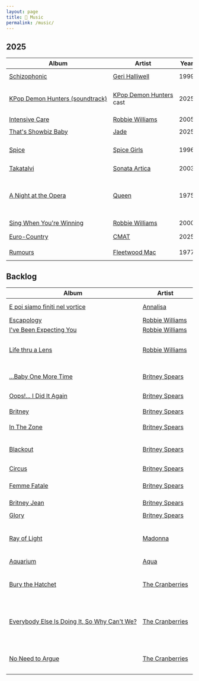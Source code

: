 ```yaml
---
layout: page
title: 🥁 Music
permalink: /music/
---
```


<style>
        a { white-space:nowrap; }
        .wrapper { margin-left: 5em;}
        .post-content { margin-left: 3em;}
</style>

## 2025

| Album | Artist | Year | Genre | When | Rating |
|-------|--------|------|-------|------|--------|
| [Schizophonic](https://en.wikipedia.org/wiki/Schizophonic_(Geri_Halliwell_album)) | [Geri Halliwell](https://en.wikipedia.org/wiki/Geri_Halliwell) | 1999 | `dance-pop`, `pop` | <nobr>12th Oct</nobr> | ⭐️⭐️⭐️ |
| [KPop Demon Hunters (soundtrack)](https://en.wikipedia.org/wiki/KPop_Demon_Hunters_(soundtrack)) | [KPop Demon Hunters](https://en.wikipedia.org/wiki/KPop_Demon_Hunters) cast | 2025 | `k-pop`, `electropop`, `film soundtrack` | <nobr>5th Oct</nobr> | ⭐️⭐️⭐️⭐️⭐️ |
| [Intensive Care](https://en.wikipedia.org/wiki/Intensive_Care_(album)) | [Robbie Williams](https://en.wikipedia.org/wiki/Robbie_Williams) | 2005 | `pop-rock` | 4th Oct | ⭐️⭐️⭐️⭐️ |
| [That's Showbiz Baby](https://en.wikipedia.org/wiki/That%27s_Showbiz_Baby) | [Jade](https://en.wikipedia.org/wiki/Jade_Thirlwall) | 2025 | `pop` | <nobr>21st Sep</nobr> | ⭐️⭐️ |
| [Spice](https://en.wikipedia.org/wiki/Spice_(album)) | [Spice Girls](https://en.wikipedia.org/wiki/Spice_Girls) | 1996 | `pop`, `dance-pop`, `teen pop`, `R&B` | <nobr>20th Sep</nobr> | ⭐️⭐️⭐️⭐️ |
| [Takatalvi](https://en.wikipedia.org/wiki/Sonata_Arctica_discography#Extended_plays) | [Sonata Artica](https://en.wikipedia.org/wiki/Sonata_Arctica) | 2003 | `power metal` | <nobr>14th Sep</nobr> | ⭐️⭐️ |
| [A Night at the Opera](https://en.wikipedia.org/wiki/A_Night_at_the_Opera_(Queen_album)) | [Queen](https://en.wikipedia.org/wiki/Queen_(band)) | 1975 | `progressive rock`, `pop`, `heavy metal`, `hard rock`, `avant-pop` | 13th Sep | ⭐️⭐️⭐️ |
| [Sing When You're Winning](https://en.wikipedia.org/wiki/Sing_When_You're_Winning) | [Robbie Williams](https://en.wikipedia.org/wiki/Robbie_Williams) | 2000 | `dance`, `pop` | <nobr>12th Sep</nobr> | ⭐️⭐️⭐️⭐️ |
| [Euro-Country](https://en.wikipedia.org/wiki/Euro-Country) | [CMAT](https://en.wikipedia.org/wiki/CMAT_(musician)) | 2025 | `indie pop`, `country` | <nobr>31st Aug</nobr> | ⭐️⭐️ |
| [Rumours](https://en.wikipedia.org/wiki/Rumours_(album)) | [Fleetwood Mac](https://en.wikipedia.org/wiki/Fleetwood_Mac) | 1977 | `pop rock`, `soft rock` | <nobr>31st Aug</nobr> | ⭐️⭐️⭐️⭐️⭐️ |

## Backlog

| Album | Artist | Year | Genre |
|-------|--------|------|-------|
| [E poi siamo finiti nel vortice](https://en.wikipedia.org/wiki/E_poi_siamo_finiti_nel_vortice) | [Annalisa](https://en.wikipedia.org/wiki/Annalisa) | 2023 | `electropop`, `dance-pop`, `pop` |
| [Escapology](https://en.wikipedia.org/wiki/Escapology_(album)) | [Robbie Williams](https://en.wikipedia.org/wiki/Robbie_Williams) | 2002 | `pop rock` |
| [I've Been Expecting You](https://en.wikipedia.org/wiki/I%27ve_Been_Expecting_You) | [Robbie Williams](https://en.wikipedia.org/wiki/Robbie_Williams) | 1998 | `pop` |
| [Life thru a Lens](https://en.wikipedia.org/wiki/Life_thru_a_Lens) | [Robbie Williams](https://en.wikipedia.org/wiki/Robbie_Williams) | 1997 | `pop`, `rock`, `britpop`, `glam rock`, `pop rock`, `power pop` |
| [...Baby One More Time](https://en.wikipedia.org/wiki/...Baby_One_More_Time_(album)) | [Britney Spears](https://en.wikipedia.org/wiki/Britney_Spears) | 1999 | `pop`, `bubblegum pop`, `dance-pop`, `teen pop` |
| [Oops!... I Did It Again](https://en.wikipedia.org/wiki/Oops!..._I_Did_It_Again_(album)) | [Britney Spears](https://en.wikipedia.org/wiki/Britney_Spears) | 2000 | `dance-pop`, `pop`, `teen-pop` |
| [Britney](https://en.wikipedia.org/wiki/Britney_(album)) | [Britney Spears](https://en.wikipedia.org/wiki/Britney_Spears) | 2001 | `dance-pop`, `pop`, `teen-pop` |
| [In The Zone](https://en.wikipedia.org/wiki/In_the_Zone) | [Britney Spears](https://en.wikipedia.org/wiki/Britney_Spears) | 2003 | `dance-pop`, `pop`, `hip-pop` |
| [Blackout](https://en.wikipedia.org/wiki/Blackout_(Britney_Spears_album)) | [Britney Spears](https://en.wikipedia.org/wiki/Britney_Spears) | 2007 | `dance-pop`,`electropop`, `techno`, `avant-disco` |
| [Circus](https://en.wikipedia.org/wiki/Circus_(Britney_Spears_album)) | [Britney Spears](https://en.wikipedia.org/wiki/Britney_Spears) | 2008 | `dance-pop`,`pop` |
| [Femme Fatale](https://en.wikipedia.org/wiki/Femme_Fatale_(Britney_Spears_album)) | [Britney Spears](https://en.wikipedia.org/wiki/Britney_Spears) | 2011 | `dance-pop`, `electropop`, `synth-pop`, `EDM` |
| [Britney Jean](https://en.wikipedia.org/wiki/Britney_Jean) | [Britney Spears](https://en.wikipedia.org/wiki/Britney_Spears) | 2013 | `pop`, `EDM` |
| [Glory](https://en.wikipedia.org/wiki/Glory_(Britney_Spears_album)) | [Britney Spears](https://en.wikipedia.org/wiki/Britney_Spears) | 2016 | `pop`, `dance-pop`, `R&B` |
| [Ray of Light](https://en.wikipedia.org/wiki/Ray_of_Light) | [Madonna](https://en.wikipedia.org/wiki/Madonna) | 1998 | `electronica`, `trip hop`, `techno-pop`, `new-age` |
| [Aquarium](https://en.wikipedia.org/wiki/Aquarium_(Aqua_album)) | [Aqua](https://en.wikipedia.org/wiki/Aqua_(band)) | 1997 | `eurodance`, `eurodisco` |
| [Bury the Hatchet](https://en.wikipedia.org/wiki/Bury_the_Hatchet_(album)) | [The Cranberries](https://en.wikipedia.org/wiki/The_Cranberries) | 1999 | `alternative rock`, `folk rock`, `indie pop`, `jangle pop` |
| [Everybody Else Is Doing It, So Why Can't We?](https://en.wikipedia.org/wiki/Everybody_Else_Is_Doing_It,_So_Why_Can%27t_We%3F) | [The Cranberries](https://en.wikipedia.org/wiki/The_Cranberries) | 1993 | `alternative rock`, `indie pop`, `Irish folk`, `jangle pop`, `post-punk`, `dream pop` |
| [No Need to Argue](https://en.wikipedia.org/wiki/No_Need_to_Argue) | [The Cranberries](https://en.wikipedia.org/wiki/The_Cranberries) | 1994 | `alternative rock`, `jangle pop`, `Irish folk`, `post-punk` |